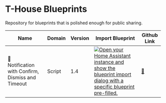 # T-House Blueprints
Repository for blueprints that is polished enough for public sharing.

| Name | Domain | Version | Import Blueprint | Github Link |
| --- | --- | --- | --- | --- |
| 🔔 Notification with Confirm, Dismiss and Timeout | Script | 1.4 | [![Open your Home Assistant instance and show the blueprint import dialog with a specific blueprint pre-filled.](https://my.home-assistant.io/badges/blueprint_import.svg)](https://my.home-assistant.io/redirect/blueprint_import/?blueprint_url=https%3A%2F%2Fgithub.com%2Fsamuelthng%2Ft-house-blueprints%2Fblob%2Fmain%2Fnotifications.yaml) | [🔗](https://github.com/samuelthng/t-house-blueprints/blob/main/notifications.yaml) |
